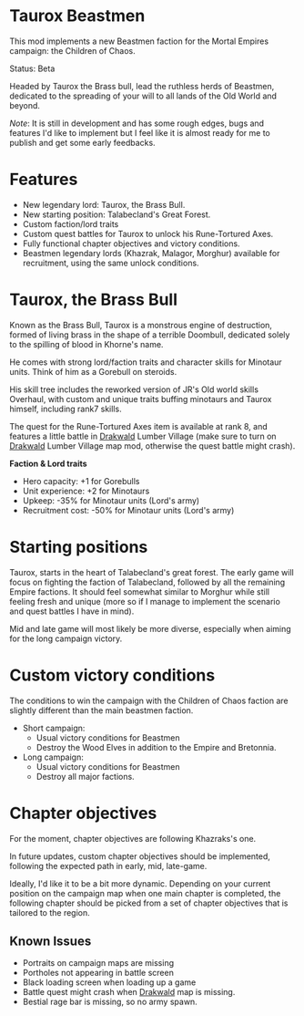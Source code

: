 # Taurox Beastmen

This mod implements a new Beastmen faction for the Mortal Empires campaign: the
Children of Chaos.

Status: Beta

Headed by Taurox the Brass bull, lead the ruthless herds of Beastmen,
dedicated to the spreading of your will to all lands of the Old World and
beyond.

*Note*: It is still in development and has some rough edges, bugs and features
I'd like to implement but I feel like it is almost ready for me to publish and
get some early feedbacks.

# Features

- New legendary lord: Taurox, the Brass Bull.
- New starting position: Talabecland's Great Forest.
- Custom faction/lord traits
- Custom quest battles for Taurox to unlock his Rune-Tortured Axes.
- Fully functional chapter objectives and victory conditions.
- Beastmen legendary lords (Khazrak, Malagor, Morghur) available for
  recruitment, using the same unlock conditions.

# Taurox, the Brass Bull

Known as the Brass Bull, Taurox is a monstrous engine of destruction,
formed of living brass in the shape of a terrible Doombull, dedicated solely to
the spilling of blood in Khorne's name.

He comes with strong lord/faction traits and character skills for Minotaur
units. Think of him as a Gorebull on steroids.

His skill tree includes the reworked version of JR's Old world skills Overhaul,
with custom and unique traits buffing minotaurs and Taurox himself, including
rank7 skills.

The quest for the Rune-Tortured Axes item is available at rank 8, and features
a little battle in [Drakwald][] Lumber Village (make sure to turn on [Drakwald][]
Lumber Village map mod, otherwise the quest battle might crash).

**Faction & Lord traits**

- Hero capacity: +1 for Gorebulls
- Unit experience: +2 for Minotaurs
- Upkeep: -35% for Minotaur units (Lord's army)
- Recruitment cost: -50% for Minotaur units (Lord's army)

# Starting positions

Taurox, starts in the heart of Talabecland's great forest. The early game will
focus on fighting the faction of Talabecland, followed by all the
remaining Empire factions. It should feel somewhat similar to Morghur while
still feeling fresh and unique (more so if I manage to implement the scenario
and quest battles I have in mind).

Mid and late game will most likely be more diverse, especially when aiming for
the long campaign victory.

# Custom victory conditions

The conditions to win the campaign with the Children of Chaos faction are
slightly different than the main beastmen faction.

- Short campaign:
  - Usual victory conditions for Beastmen
  - Destroy the Wood Elves in addition to the Empire and Bretonnia.
- Long campaign:
  - Usual victory conditions for Beastmen
  - Destroy all major factions.

# Chapter objectives

For the moment, chapter objectives are following Khazraks's one.

In future updates, custom chapter objectives should be implemented, following
the expected path in early, mid, late-game.

Ideally, I'd like it to be a bit more dynamic. Depending on your current
position on the campaign map when one main chapter is completed, the following
chapter should be picked from a set of chapter objectives that is tailored to
the region.

## Known Issues

- Portraits on campaign maps are missing
- Portholes not appearing in battle screen
- Black loading screen when loading up a game
- Battle quest might crash when [Drakwald][] map is missing.
- Bestial rage bar is missing, so no army spawn.

[Drakwald]: https://steamcommunity.com/sharedfiles/filedetails/?id=1303149154
